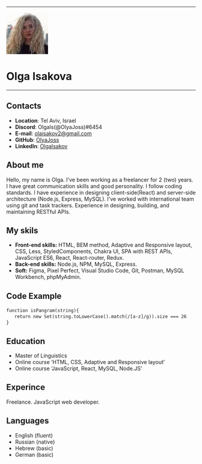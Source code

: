 *********
![OlgaIsakova](/1.jpg)
# Olga Isakova
*********

## Contacts
- **Location**: Tel Aviv, Israel
- **Discord**: OlgaIs(@OlyaJoss)#6454
- **E-mail**: olaisakov2@gmail.com
- **GitHub**: [OlyaJoss](https://github.com/OlyaJoss)
- **LinkedIn**: [OlgaIsakov](https://www.linkedin.com/in/olga-isakov-5583a624a/)
## About me
Hello, my name is Olga. I've been working as a freelancer for 2 (two) years.
I have great communication skills and good personality. I follow coding standards. I have experience in designing client-side(React) and server-side architecture (Node.js, Express, MySQL). I’ve worked with international team using git and task trackers. Experience in designing, building, and maintaining RESTful APIs.

## My skils
- **Front-end skills:**  HTML, BEM method, Adaptive and Responsive layout, CSS, Less, StyledComponents, Chakra UI, SPA with REST APIs, JavaScript ES6, React, React-router, Redux.
- **Back-end skills:** Node.js, NPM, MySQL, Express.
- **Soft:** Figma, Pixel Perfect, Visual Studio Code,  Git, Postman, MySQL Workbench, phpMyAdmin.

## Code Example
```
function isPangram(string){
   return new Set(string.toLowerCase().match(/[a-z]/g)).size === 26
}
```

## Education
- Master of Linguistics
- Online course ‘HTML, CSS, Adaptive and Responsive layout’
- Online course ‘JavaScript, React, MySQL, Node.JS’

## Experince
Freelance. JavaScript web developer. 

## Languages
- English (fluent)
- Russian (native)
- Hebrew (basic)
- German (basic)